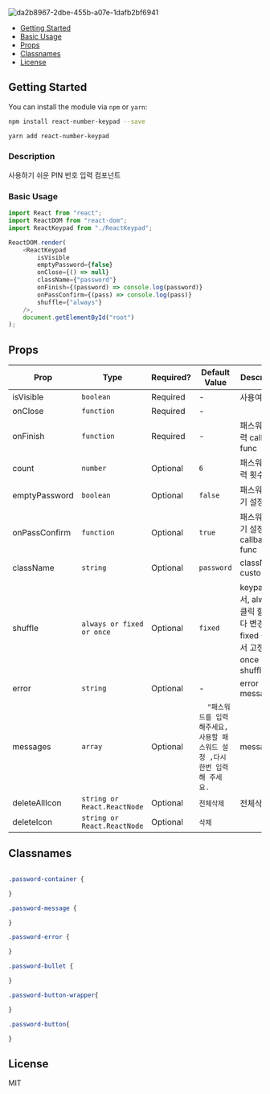 ![da2b8967-2dbe-455b-a07e-1dafb2bf6941](https://user-images.githubusercontent.com/62181345/149617448-d98c2f8f-3a75-4371-8eca-eca5b3819df1.gif)

* [Getting Started](#getting-started)
* [Basic Usage](#basic-usage)
* [Props](#props)
* [Classnames](#classnames)
* [License](#license)

## Getting Started

You can install the module via `npm` or `yarn`:

```sh
npm install react-number-keypad --save
```

```sh
yarn add react-number-keypad
```

### Description
사용하기 쉬운 PIN 번호 입력 컴포넌트 

### Basic Usage

```js
import React from "react";
import ReactDOM from "react-dom";
import ReactKeypad from "./ReactKeypad";

ReactDOM.render(
    <ReactKeypad
        isVisible
        emptyPassword={false}
        onClose={() => null}
        className={"password"}
        onFinish={(password) => console.log(password)}
        onPassConfirm={(pass) => console.log(pass)}
        shuffle={"always"}
    />,
    document.getElementById("root")
);


```

## Props

| Prop           | Type       | Required? | Default Value | Description                                                                                                                               |
| -------------- | ---------- | --------- | ------------- | ----------------------------------------------------------------------------------------------------------------------------------------- |
| isVisible      | `boolean`  | Required  | -             |   사용여부                                                                                                             |
| onClose        | `function` | Required  | -             |                         |
| onFinish       | `function` | Required  | -             |   패스워드 입력 callback func                               |
| count          | `number`   | Optional  | `6`           | 패스워드 입력 횟수       |
| emptyPassword  | `boolean`  | Optional  | `false`       | 패스워드 초기 설정 여부                |
| onPassConfirm  | `function` | Optional  | `true`        |   패스워드 초기 설정 callback func                  |
| className      | `string`   | Optional  | `password`    | classNames custom                    |
| shuffle        | `always or fixed or once`   | Optional  | `fixed`   |  keypad 순서, always 클릭 할때마다 변경, fixed 숫자 순서 고정, once 한번만 shuffle           |
| error          | `string`   | Optional  | -             | error message   |
| messages       | `array`   | Optional  | `  "패스워드를 입력 해주세요, 사용할 패스워드 설정 ,다시 한번 입력해 주세요.`   | message             |
| deleteAllIcon  | `string or React.ReactNode`   | Optional  | `전체삭제`   |  전체삭제|
| deleteIcon     | `string or React.ReactNode`  | Optional  | `삭제`   ||

## Classnames


```css

.password-container {

}

.password-message {

}

.password-error {

}

.password-bullet {

}

.password-button-wrapper{

}

.password-button{

}

```

## License
MIT


